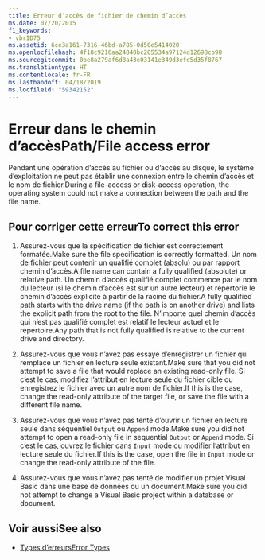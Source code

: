 ```yaml
---
title: Erreur d’accès de fichier de chemin d’accès
ms.date: 07/20/2015
f1_keywords:
- vbrID75
ms.assetid: 6ce3a161-7316-46bd-a785-0d50e5414020
ms.openlocfilehash: 4f18c9216aa24840bc205534a97124d12698cb98
ms.sourcegitcommit: 0be8a279af6d8a43e03141e349d3efd5d35f8767
ms.translationtype: HT
ms.contentlocale: fr-FR
ms.lasthandoff: 04/18/2019
ms.locfileid: "59342152"
---
```

# <a name="pathfile-access-error"></a><span data-ttu-id="0e822-102">Erreur dans le chemin d’accès</span><span class="sxs-lookup"><span data-stu-id="0e822-102">Path/File access error</span></span>
<span data-ttu-id="0e822-103">Pendant une opération d’accès au fichier ou d’accès au disque, le système d’exploitation ne peut pas établir une connexion entre le chemin d’accès et le nom de fichier.</span><span class="sxs-lookup"><span data-stu-id="0e822-103">During a file-access or disk-access operation, the operating system could not make a connection between the path and the file name.</span></span>  
  
## <a name="to-correct-this-error"></a><span data-ttu-id="0e822-104">Pour corriger cette erreur</span><span class="sxs-lookup"><span data-stu-id="0e822-104">To correct this error</span></span>  
  
1. <span data-ttu-id="0e822-105">Assurez-vous que la spécification de fichier est correctement formatée.</span><span class="sxs-lookup"><span data-stu-id="0e822-105">Make sure the file specification is correctly formatted.</span></span> <span data-ttu-id="0e822-106">Un nom de fichier peut contenir un qualifié complet (absolu) ou par rapport chemin d’accès.</span><span class="sxs-lookup"><span data-stu-id="0e822-106">A file name can contain a fully qualified (absolute) or relative path.</span></span> <span data-ttu-id="0e822-107">Un chemin d’accès qualifié complet commence par le nom du lecteur (si le chemin d’accès est sur un autre lecteur) et répertorie le chemin d’accès explicite à partir de la racine du fichier.</span><span class="sxs-lookup"><span data-stu-id="0e822-107">A fully qualified path starts with the drive name (if the path is on another drive) and lists the explicit path from the root to the file.</span></span> <span data-ttu-id="0e822-108">N’importe quel chemin d’accès qui n’est pas qualifié complet est relatif le lecteur actuel et le répertoire.</span><span class="sxs-lookup"><span data-stu-id="0e822-108">Any path that is not fully qualified is relative to the current drive and directory.</span></span>  
  
2. <span data-ttu-id="0e822-109">Assurez-vous que vous n’avez pas essayé d’enregistrer un fichier qui remplace un fichier en lecture seule existant.</span><span class="sxs-lookup"><span data-stu-id="0e822-109">Make sure that you did not attempt to save a file that would replace an existing read-only file.</span></span> <span data-ttu-id="0e822-110">Si c’est le cas, modifiez l’attribut en lecture seule du fichier cible ou enregistrez le fichier avec un autre nom de fichier.</span><span class="sxs-lookup"><span data-stu-id="0e822-110">If this is the case, change the read-only attribute of the target file, or save the file with a different file name.</span></span>  
  
3. <span data-ttu-id="0e822-111">Assurez-vous que vous n’avez pas tenté d’ouvrir un fichier en lecture seule dans séquentiel `Output` ou `Append` mode.</span><span class="sxs-lookup"><span data-stu-id="0e822-111">Make sure you did not attempt to open a read-only file in sequential `Output` or `Append` mode.</span></span> <span data-ttu-id="0e822-112">Si c’est le cas, ouvrez le fichier dans `Input` mode ou modifier l’attribut en lecture seule du fichier.</span><span class="sxs-lookup"><span data-stu-id="0e822-112">If this is the case, open the file in `Input` mode or change the read-only attribute of the file.</span></span>  
  
4. <span data-ttu-id="0e822-113">Assurez-vous que vous n’avez pas tenté de modifier un projet Visual Basic dans une base de données ou un document.</span><span class="sxs-lookup"><span data-stu-id="0e822-113">Make sure you did not attempt to change a Visual Basic project within a database or document.</span></span>  
  
## <a name="see-also"></a><span data-ttu-id="0e822-114">Voir aussi</span><span class="sxs-lookup"><span data-stu-id="0e822-114">See also</span></span>

- [<span data-ttu-id="0e822-115">Types d’erreurs</span><span class="sxs-lookup"><span data-stu-id="0e822-115">Error Types</span></span>](../../../visual-basic/programming-guide/language-features/error-types.md)
